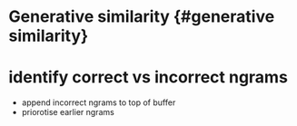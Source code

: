 # Generative similarity {#generative similarity}


# identify correct vs incorrect ngrams

- append incorrect ngrams to top of buffer
- priorotise earlier ngrams


